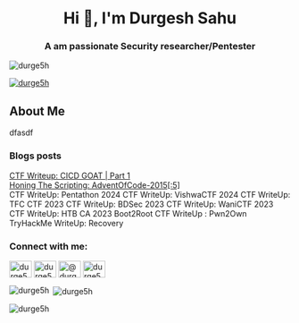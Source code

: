 <h1 align="center">Hi 👋, I'm Durgesh Sahu</h1>
<h3 align="center">A am passionate Security researcher/Pentester</h3>

<p align="left"> <img src="https://komarev.com/ghpvc/?username=durge5h&label=Profile%20views&color=0e75b6&style=flat" alt="durge5h" /> </p>

<p align="left"> <a href="https://twitter.com/durge5h" target="blank"><img src="https://img.shields.io/twitter/follow/durge5h?logo=twitter&style=for-the-badge" alt="durge5h" /></a> </p>

## About Me

dfasdf

### Blogs posts

[CTF Writeup: CICD GOAT | Part 1](https://sf4ult.github.io/2024/06/27/post10/CICD-GOAT-Part-1/)\
[Honing The Scripting: AdventOfCode-2015[:5]](https://sf4ult.github.io/2024/06/27/post10/CICD-GOAT-Part-1/)\
CTF WriteUp: Pentathon 2024
CTF WriteUp: VishwaCTF 2024
CTF WriteUp: TFC CTF 2023
CTF WriteUp: BDSec 2023
CTF WriteUp: WaniCTF 2023
CTF WriteUp: HTB CA 2023
Boot2Root CTF WriteUp : Pwn2Own
TryHackMe WriteUp: Recovery


<h3 align="left">Connect with me:</h3>
<p align="left">
<a href="https://twitter.com/durge5h" target="blank"><img align="center" src="https://raw.githubusercontent.com/rahuldkjain/github-profile-readme-generator/master/src/images/icons/Social/twitter.svg" alt="durge5h" height="30" width="40" /></a>
<a href="https://linkedin.com/in/durge5h" target="blank"><img align="center" src="https://raw.githubusercontent.com/rahuldkjain/github-profile-readme-generator/master/src/images/icons/Social/linked-in-alt.svg" alt="durge5h" height="30" width="40" /></a>
<a href="https://medium.com/@durge5h" target="blank"><img align="center" src="https://raw.githubusercontent.com/rahuldkjain/github-profile-readme-generator/master/src/images/icons/Social/medium.svg" alt="@durge5h" height="30" width="40" /></a>
<a href="https://discord.gg/durge5h#5496" target="blank"><img align="center" src="https://raw.githubusercontent.com/rahuldkjain/github-profile-readme-generator/master/src/images/icons/Social/discord.svg" alt="durge5h#5496" height="30" width="40" /></a>
</p>

<p><img align="left" src="https://github-readme-stats.vercel.app/api/top-langs?username=durge5h&show_icons=true&locale=en&layout=compact" alt="durge5h" /></p>

<p>&nbsp;<img align="center" src="https://github-readme-stats.vercel.app/api?username=durge5h&show_icons=true&locale=en" alt="durge5h" /></p>

<p><img align="center" src="https://github-readme-streak-stats.herokuapp.com/?user=durge5h&" alt="durge5h" /></p>

